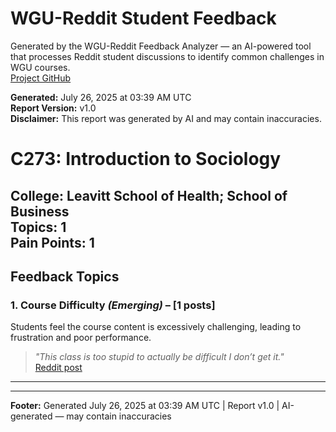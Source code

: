 # WGU-Reddit Student Feedback

Generated by the WGU-Reddit Feedback Analyzer — an AI-powered tool that processes Reddit student discussions to identify common challenges in WGU courses.  
[Project GitHub](https://wgudataninja.github.io/wgu-reddit-monitoring-pipeline/)

**Generated:** July 26, 2025 at 03:39 AM UTC  
**Report Version:** v1.0  
**Disclaimer:** This report was generated by AI and may contain inaccuracies.  
# C273: Introduction to Sociology
**College:** Leavitt School of Health; School of Business  
**Topics:** 1  
**Pain Points:** 1  
---
## Feedback Topics
### 1. Course Difficulty _(Emerging)_ – [1 posts]
Students feel the course content is excessively challenging, leading to frustration and poor performance.  
> _"This class is too stupid to actually be difficult I don’t get it."_  
> [Reddit post](https://reddit.com/comments/1lheeqb)  
---
---
**Footer:** Generated July 26, 2025 at 03:39 AM UTC | Report v1.0 | AI-generated — may contain inaccuracies  